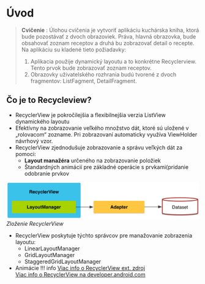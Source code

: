 # Úvod
> **Cvičenie** : Úlohou cvičenia je vytvoriť aplikáciu kuchárska kniha, ktorá bude pozostávať z dvoch obrazoviek. Práva, hlavná obrazovka, bude obsahovať zoznam receptov a druhá bu zobrazovať detail o recepte. Na aplikáciu su kladené tieto požiadavky:
>
> 1. Aplikacia použije dynamický layoutu a to konkrétne Recyclerview.  Tento prvok bude zobrazovať zoznam receptov.
> 2. Obrazovky uživatelského rozhrania budú tvorené z dvoch fragmentov: ListFagment, DetailFragment. 

## Čo je to Recycleview?
- RecyclerView je pokročilejšia a flexibilnejšia verzia ListView dynamického layoutu  
- Efektívny na zobrazovanie veľkého množstvo dát, ktoré sú uložené v „rolovacom“ zozname. Pri zobrazovaní automaticky využíva  ViewHolder návrhový vzor.
- RecyclerView zjednodušuje zobrazovanie a správu veľkých dát za pomoci:
  - **Layout manažéra** určeného na zobrazovanie položiek
  - Štandardných animácií pre základné operácie s prvkami(pridanie odobranie prvkov

![](img/RecyclerView.png)
*Zloženie RecyclerView*

- RecyclerView poskytuje týchto správcov pre manažovanie zobrazenia layoutu:
  - LinearLayoutManager 
  - GridLayoutManager
  - StaggeredGridLayoutManager
- Animácie
!!! info
	[Viac info o RecyclerView ext. zdroj](https://www.grokkingandroid.com/first-glance-androids-recyclerview)<br/>
	[Viac info o RecyclerView na developer.android.com](https://developer.android.com/guide/topics/ui/layout/recyclerview)




